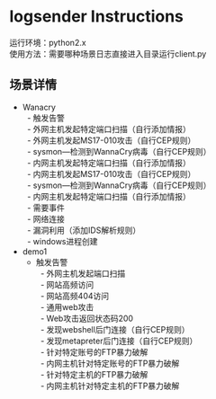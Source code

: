 # logsender Instructions
运行环境：python2.x  
使用方法：需要哪种场景日志直接进入目录运行client.py
## 场景详情
- Wanacry  
   - 触发告警  
    - 外网主机发起特定端口扫描（自行添加情报）    
    - 外网主机发起MS17-010攻击（自行CEP规则）    
    - sysmon—检测到WannaCry病毒（自行CEP规则）  
    - 内网主机发起特定端口扫描（自行添加情报）  
    - 内网主机发起MS17-010攻击（自行CEP规则）  
    - sysmon—检测到WannaCry病毒（自行CEP规则）  
    - 内网主机发起特定端口扫描（自行添加情报）    
   - 需要事件  
    - 网络连接  
    - 漏洞利用（添加IDS解析规则）  
    - windows进程创建  
- demo1
  - 触发告警  
   - 外网主机发起端口扫描  
   - 网站高频访问  
   - 网站高频404访问  
   - 通用web攻击  
   - Web攻击返回状态码200  
   - 发现webshell后门连接（自行CEP规则）  
   - 发现metapreter后门连接（自行CEP规则）  
   - 针对特定账号的FTP暴力破解  
   - 内网主机针对特定账号的FTP暴力破解  
   - 针对特定主机的FTP暴力破解  
   - 内网主机针对特定主机的FTP暴力破解
